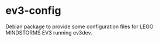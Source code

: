 ev3-config
==========

Debian package to provide some configuration files for LEGO MINDSTORMS EV3
running ev3dev.
